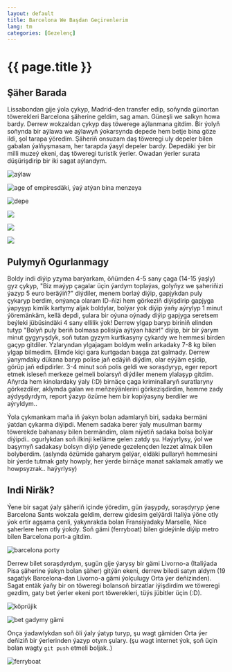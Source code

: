 ```yaml
---
layout: default
title: Barcelona We Başdan Geçirenlerim
lang: tm
categories: [Gezelenç]
---
```


{{ page.title }}
================

Şäher Barada
------------

Lissabondan gije ýola çykyp, Madrid-den transfer edip, soňynda günortan töwerekleri 
Barcelona şäherine geldim, sag aman. Güneşli we salkyn howa bardy. Derrew wokzaldan 
çykyp daş töwerege aýlanmana gitdim. Bir ýolyň soňynda bir aýlawa we aýlawyň ýokarsynda 
depede hem betje bina göze ildi, şol tarapa ýöredim. Şäheriň onsuzam daş töweregi 
uly depeler bilen gabalan ýalňyşmasam, her tarapda ýaşyl depeler bardy. 
Depedäki ýer bir milli muzeý ekeni, daş töweregi turistik ýerler. Owadan ýerler surata 
düşürişdirip bir iki sagat aýlandym.

![aýlaw](/files/barcelona/01.JPG)

![age of empiresdäki, ýaý atýan bina menzeya](/files/barcelona/02.JPG)

![depe](/files/barcelona/03.JPG)

![](/files/barcelona/04.JPG)

![](/files/barcelona/05.JPG)

![](/files/barcelona/06.JPG)

Pulymyň Ogurlanmagy
-------------------

Boldy indi diýip yzyma barýarkam, öňümden 4-5 sany çaga (14-15 ýaşly) gyz çykyp, 
"Biz maýyp çagalar üçin ýardym toplaýas, golyňyz we şaheriňizi ýazyp 5 euro beräýiň?"
diýdiler, menem borlaý diýip, gapjykdan puly çykaryp berdim, onýança olaram ID-ňizi 
hem görkeziň diýişdirip gapjyga ýapyşyp kimlik kartymy aljak boldylar, bolýar ýok diýip 
ýaňy aýrylyp 1 minut ýöremänkäm, kellä depdi, şulara bir oýuna oýnady diýip gapjyga seretsem 
beýleki jübüsindäki 4 sany ellilik ýok! Derrew ylgap baryp biriniň elinden tutyp "Bolyň 
puly beriň bolmasa polisiýa aýtýan häzir!" diýip, bir bir ýarym minut gygyryşdyk, soň 
tutan gyzym kurtkasyny çykardy we hemmesi birden gaçyp gitdiler. Yzlaryndan ylgajagam boldym 
welin arkadaky 7-8 kg bilen ylgap bilmedim. Elimde kiçi gara kurtgadan başga zat galmady. 
Derrew ýanymdaky dükana baryp polise jaň 
edäýiň diýdim, olar eýýäm eşidip, görüp jaň edipdirler. 3-4 minut soň polis geldi we soraşdyryp, eger 
report etmek isleseň merkeze gelmeli bolarsyň diýdiler menem ylalaşyp gitdim. Aňyrda hem 
kinolardaky ýaly (:D) birnäçe çaga kriminallaryň suratlaryny görkezdiler, 
aklymda galan we meňzeýänlerini görkezişdirdim, hemme zady aýdyşdyrdym, report ýazyp özüme hem 
bir kopiýasyny berdiler we aýryldym..

Ýola çykmankam maňa iň ýakyn bolan adamlaryň biri, sadaka bermäni ýatdan çykarma diýipdi. Menem 
sadaka berer ýaly musulman barmy töwerekde bahanasy bilen bermändim, olam niýetiň sadaka bolsa 
bolýar diýipdi.. ogurlykdan soň ilkinji kelläme gelen zatdy şu. Haýyrlysy, ýol we başymyň 
sadakasy bolsyn diýip ýenede gezelençden lezzet almak bilen bolyberdim. 
(aslynda özümide gaharym gelýar, eldäki pullaryň hemmesini bir ýerde tutmak gaty howply, 
her ýerde birnäçe manat saklamak amatly we howpsyzrak.. haýyrlysy)

Indi Niräk?
-----------

Ýene bir sagat ýaly şäheriň içinde ýöredim, gün ýaşypdy, soraşdyryp ýene Barcelona Sants wokzala 
geldim, derrew gidesim gelýärdi Italiýa ýöne otly ýok ertir agşama çenli, ýakynrakda bolan Fransiýadaky 
Marselle, Nice şaherlere hem otly ýokdy. Soň gämi (ferryboat) bilen gideýinle diýip metro bilen 
Barcelona port-a gitdim.

![barcelona porty](/files/barcelona/07.JPG)

Derrew bilet soraşdyrdym, şugün gije ýarysy bir gämi Livorno-a (Italiýada Pisa şäherine ýakyn bolan şäher)
gitýän ekeni, derrew biledi satyn aldym (19 sagatlyk Barcelona-dan Livorno-a gämi ýolçulugy Orta ýer deňizinden). 
Sagat entäk ýaňy bir on töweregi bolansoň birzatlar iýişdirdim we töweregi gezdim, gaty bet ýerler 
ekeni port töwerekleri, tüýs jübitler üçin (:D). 

![köprüjik](/files/barcelona/08.JPG)

![bet gadymy gämi](/files/barcelona/09.JPG)

Onça ýadawlykdan soň öli ýaly ýatyp turyp, şu wagt gämiden Orta ýer deňiziň bir ýerlerinden ýazyp otyrn 
şulary. (şu wagt internet ýok, şoň üçin bolan wagty <code>git push</code> etmeli boljak..)

![ferryboat](/files/barcelona/10.JPG)

